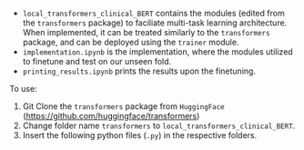 - `local_transformers_clinical_BERT` contains the modules (edited from the `transformers` package) to faciliate multi-task learning architecture. When implemented, it can be treated similarly to the `transformers` package, and can be deployed using the `trainer` module.   
- `implementation.ipynb` is the implementation, where the modules utilized to finetune and test on our unseen fold.
- `printing_results.ipynb` prints the results upon the finetuning.  

To use:
1. Git Clone the `transformers` package from `HuggingFace` (https://github.com/huggingface/transformers)
2. Change folder name `transformers` to `local_transformers_clinical_BERT`. 
3. Insert the following python files (`.py`) in the respective folders. 